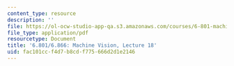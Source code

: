 ```yaml
---
content_type: resource
description: ''
file: https://ol-ocw-studio-app-qa.s3.amazonaws.com/courses/6-801-machine-vision-fall-2020/fac101ccf4d7b8cdf775666d2d1e2146_MIT6_801F20_lec18.pdf
file_type: application/pdf
resourcetype: Document
title: '6.801/6.866: Machine Vision, Lecture 18'
uid: fac101cc-f4d7-b8cd-f775-666d2d1e2146
---
```


